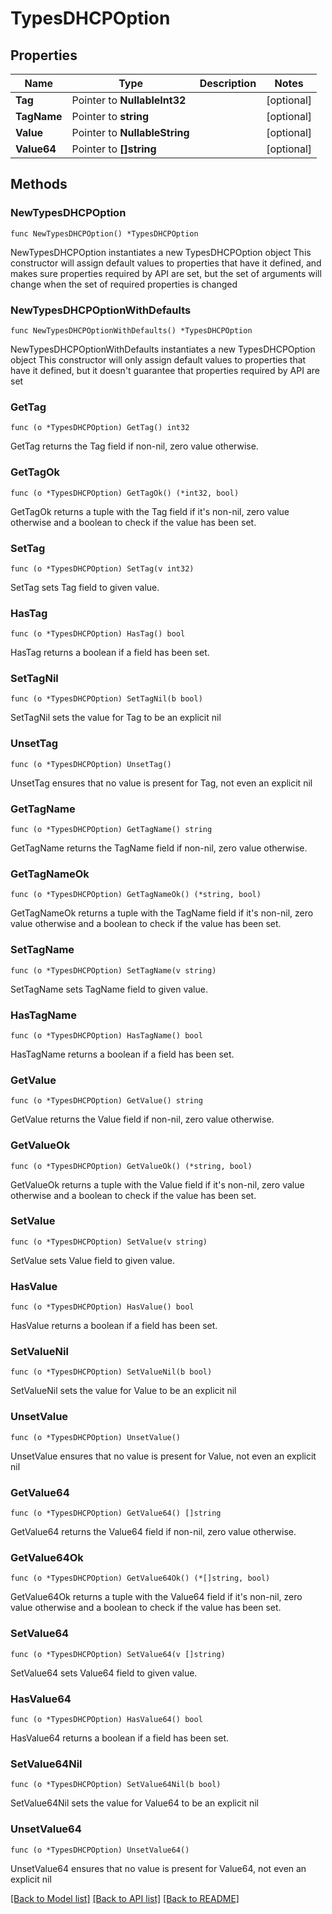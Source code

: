 # TypesDHCPOption

## Properties

Name | Type | Description | Notes
------------ | ------------- | ------------- | -------------
**Tag** | Pointer to **NullableInt32** |  | [optional] 
**TagName** | Pointer to **string** |  | [optional] 
**Value** | Pointer to **NullableString** |  | [optional] 
**Value64** | Pointer to **[]string** |  | [optional] 

## Methods

### NewTypesDHCPOption

`func NewTypesDHCPOption() *TypesDHCPOption`

NewTypesDHCPOption instantiates a new TypesDHCPOption object
This constructor will assign default values to properties that have it defined,
and makes sure properties required by API are set, but the set of arguments
will change when the set of required properties is changed

### NewTypesDHCPOptionWithDefaults

`func NewTypesDHCPOptionWithDefaults() *TypesDHCPOption`

NewTypesDHCPOptionWithDefaults instantiates a new TypesDHCPOption object
This constructor will only assign default values to properties that have it defined,
but it doesn't guarantee that properties required by API are set

### GetTag

`func (o *TypesDHCPOption) GetTag() int32`

GetTag returns the Tag field if non-nil, zero value otherwise.

### GetTagOk

`func (o *TypesDHCPOption) GetTagOk() (*int32, bool)`

GetTagOk returns a tuple with the Tag field if it's non-nil, zero value otherwise
and a boolean to check if the value has been set.

### SetTag

`func (o *TypesDHCPOption) SetTag(v int32)`

SetTag sets Tag field to given value.

### HasTag

`func (o *TypesDHCPOption) HasTag() bool`

HasTag returns a boolean if a field has been set.

### SetTagNil

`func (o *TypesDHCPOption) SetTagNil(b bool)`

 SetTagNil sets the value for Tag to be an explicit nil

### UnsetTag
`func (o *TypesDHCPOption) UnsetTag()`

UnsetTag ensures that no value is present for Tag, not even an explicit nil
### GetTagName

`func (o *TypesDHCPOption) GetTagName() string`

GetTagName returns the TagName field if non-nil, zero value otherwise.

### GetTagNameOk

`func (o *TypesDHCPOption) GetTagNameOk() (*string, bool)`

GetTagNameOk returns a tuple with the TagName field if it's non-nil, zero value otherwise
and a boolean to check if the value has been set.

### SetTagName

`func (o *TypesDHCPOption) SetTagName(v string)`

SetTagName sets TagName field to given value.

### HasTagName

`func (o *TypesDHCPOption) HasTagName() bool`

HasTagName returns a boolean if a field has been set.

### GetValue

`func (o *TypesDHCPOption) GetValue() string`

GetValue returns the Value field if non-nil, zero value otherwise.

### GetValueOk

`func (o *TypesDHCPOption) GetValueOk() (*string, bool)`

GetValueOk returns a tuple with the Value field if it's non-nil, zero value otherwise
and a boolean to check if the value has been set.

### SetValue

`func (o *TypesDHCPOption) SetValue(v string)`

SetValue sets Value field to given value.

### HasValue

`func (o *TypesDHCPOption) HasValue() bool`

HasValue returns a boolean if a field has been set.

### SetValueNil

`func (o *TypesDHCPOption) SetValueNil(b bool)`

 SetValueNil sets the value for Value to be an explicit nil

### UnsetValue
`func (o *TypesDHCPOption) UnsetValue()`

UnsetValue ensures that no value is present for Value, not even an explicit nil
### GetValue64

`func (o *TypesDHCPOption) GetValue64() []string`

GetValue64 returns the Value64 field if non-nil, zero value otherwise.

### GetValue64Ok

`func (o *TypesDHCPOption) GetValue64Ok() (*[]string, bool)`

GetValue64Ok returns a tuple with the Value64 field if it's non-nil, zero value otherwise
and a boolean to check if the value has been set.

### SetValue64

`func (o *TypesDHCPOption) SetValue64(v []string)`

SetValue64 sets Value64 field to given value.

### HasValue64

`func (o *TypesDHCPOption) HasValue64() bool`

HasValue64 returns a boolean if a field has been set.

### SetValue64Nil

`func (o *TypesDHCPOption) SetValue64Nil(b bool)`

 SetValue64Nil sets the value for Value64 to be an explicit nil

### UnsetValue64
`func (o *TypesDHCPOption) UnsetValue64()`

UnsetValue64 ensures that no value is present for Value64, not even an explicit nil

[[Back to Model list]](../README.md#documentation-for-models) [[Back to API list]](../README.md#documentation-for-api-endpoints) [[Back to README]](../README.md)


